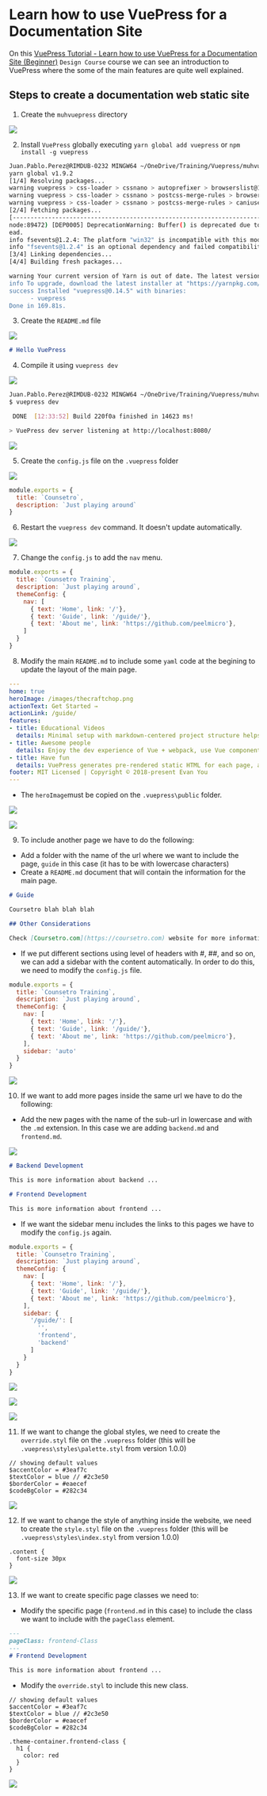 # Learn how to use VuePress for a Documentation Site
On this [VuePress Tutorial - Learn how to use VuePress for a Documentation Site (Beginner)](https://www.youtube.com/watch?v=5Kqyhu_eIcw) `Design Course` course we can see an introduction to VuePress where the some of the main features are quite well explained.

## Steps to create a documentation web static site
1. Create the `muhvuepress` directory

![](/images/vuepress/how-to-use-vuepress-for-a-documentation-site/VuePress.png)

2. Install `VuePress` globally executing `yarn global add vuepress` or `npm install -g vuepress`
```sh
Juan.Pablo.Perez@RIMDUB-0232 MINGW64 ~/OneDrive/Training/Vuepress/muhvuepress$ yarn global add vuepress
yarn global v1.9.2
[1/4] Resolving packages...
warning vuepress > css-loader > cssnano > autoprefixer > browserslist@1.7.7: Browserslist 2 could fail on reading Browserslist >3.0 config used in other tools.
warning vuepress > css-loader > cssnano > postcss-merge-rules > browserslist@1.7.7: Browserslist 2 could fail on reading Browserslist >3.0 config used in other tools.
warning vuepress > css-loader > cssnano > postcss-merge-rules > caniuse-api > browserslist@1.7.7: Browserslist 2 could fail on reading Browserslist >3.0 config used in other tools.
[2/4] Fetching packages...
[-------------------------------------------------------------------------------------------------------------------------------------------------------------------------------] 0/1275(
node:89472) [DEP0005] DeprecationWarning: Buffer() is deprecated due to security and usability issues. Please use the Buffer.alloc(), Buffer.allocUnsafe(), or Buffer.from() methods inst
ead.
info fsevents@1.2.4: The platform "win32" is incompatible with this module.
info "fsevents@1.2.4" is an optional dependency and failed compatibility check. Excluding it from installation.
[3/4] Linking dependencies...
[4/4] Building fresh packages...

warning Your current version of Yarn is out of date. The latest version is "1.12.3", while you're on "1.9.2".
info To upgrade, download the latest installer at "https://yarnpkg.com/latest.msi".
success Installed "vuepress@0.14.5" with binaries:
      - vuepress
Done in 169.81s.
```
3. Create the `README.md` file

![](/images/vuepress/how-to-use-vuepress-for-a-documentation-site/VuePress2.png)
```md
# Hello VuePress
```
4. Compile it using `vuepress dev`

![](/images/vuepress/how-to-use-vuepress-for-a-documentation-site/VuePress3.png)
```sh
Juan.Pablo.Perez@RIMDUB-0232 MINGW64 ~/OneDrive/Training/Vuepress/muhvuepress
$ vuepress dev
```
```sh
 DONE  [12:33:52] Build 220f0a finished in 14623 ms!

> VuePress dev server listening at http://localhost:8080/
```
![](/images/vuepress/how-to-use-vuepress-for-a-documentation-site/VuePress4.png)

5. Create the `config.js` file on the `.vuepress` folder

![](/images/vuepress/how-to-use-vuepress-for-a-documentation-site/VuePress5.png)
```js
module.exports = {
  title: `Counsetro`,
  description: `Just playing around`
}
```
6. Restart the `vuepress dev` command. It doesn't update automatically.

![](/images/vuepress/how-to-use-vuepress-for-a-documentation-site/VuePress6.png)

7. Change the `config.js` to add the `nav` menu.
```js
module.exports = {
  title: `Counsetro Training`,
  description: `Just playing around`,
  themeConfig: {
    nav: [
      { text: 'Home', link: '/'},
      { text: 'Guide', link: '/guide/'},
      { text: 'About me', link: 'https://github.com/peelmicro'},
    ]
  }
}
```
8. Modify the main `README.md` to include some `yaml` code at the begining to update the layout of the main page.
```yml
---
home: true
heroImage: /images/thecraftchop.png
actionText: Get Started →
actionLink: /guide/
features:
- title: Educational Videos
  details: Minimal setup with markdown-centered project structure helps you focus on writing.
- title: Awesome people
  details: Enjoy the dev experience of Vue + webpack, use Vue components in markdown, and develop custom themes with Vue.
- title: Have fun
  details: VuePress generates pre-rendered static HTML for each page, and runs as an SPA once a page is loaded.
footer: MIT Licensed | Copyright © 2018-present Evan You
---
```
* The `heroImage`must be copied on the `.vuepress\public` folder.

![](/images/vuepress/how-to-use-vuepress-for-a-documentation-site/VuePress7.png)

![](/images/vuepress/how-to-use-vuepress-for-a-documentation-site/VuePress8.png)

9. To include another page we have to do the following:
- Add a folder with the name of the url where we want to include the page, `guide` in this case (it has to be with lowercase characters)
- Create a `README.md` document that will contain the information for the main page.
```md
# Guide

Coursetro blah blah blah

## Other Considerations

Check [Coursetro.com](https://coursetro.com) website for more information.
```
- If we put different sections using level of headers with #, ##, and so on, we can add a sidebar with the content automatically. In order to do this, we need to modify the `config.js` file.
```js
module.exports = {
  title: `Counsetro Training`,
  description: `Just playing around`,
  themeConfig: {
    nav: [
      { text: 'Home', link: '/'},
      { text: 'Guide', link: '/guide/'},
      { text: 'About me', link: 'https://github.com/peelmicro'},
    ],
    sidebar: 'auto'
  }
}
```

![](/images/vuepress/how-to-use-vuepress-for-a-documentation-site/VuePress9.png)

10. If we want to add more pages inside the same url we have to do the following:
- Add the new pages with the name of the sub-url in lowercase and with the `.md` extension. In this case we are adding `backend.md` and `frontend.md`.

![](/images/vuepress/how-to-use-vuepress-for-a-documentation-site/VuePress10.png)

```md
# Backend Development

This is more information about backend ...
```
```md
# Frontend Development

This is more information about frontend ...
```
- If we want the sidebar menu includes the links to this pages we have to modify the `config.js` again.
```js
module.exports = {
  title: `Counsetro Training`,
  description: `Just playing around`,
  themeConfig: {
    nav: [
      { text: 'Home', link: '/'},
      { text: 'Guide', link: '/guide/'},
      { text: 'About me', link: 'https://github.com/peelmicro'},
    ],
    sidebar: {
      '/guide/': [
        '',
        'frontend',
        'backend'
      ]
    }
  }
}
```

![](/images/vuepress/how-to-use-vuepress-for-a-documentation-site/VuePress11.png)

![](/images/vuepress/how-to-use-vuepress-for-a-documentation-site/VuePress12.png)

![](/images/vuepress/how-to-use-vuepress-for-a-documentation-site/VuePress13.png)

11. If we want to change the global styles, we need to create the `override.styl` file on the `.vuepress` folder (this will be `.vuepress\styles\palette.styl` from version 1.0.0)
```styl
// showing default values
$accentColor = #3eaf7c
$textColor = blue // #2c3e50
$borderColor = #eaecef
$codeBgColor = #282c34
```

![](/images/vuepress/how-to-use-vuepress-for-a-documentation-site/VuePress14.png)

12. If we want to change the style of anything inside the website, we need to create the `style.styl` file on the `.vuepress` folder (this will be `.vuepress\styles\index.styl` from version 1.0.0)
```styl
.content {
  font-size 30px
}
```

![](/images/vuepress/how-to-use-vuepress-for-a-documentation-site/VuePress15.png)

13. If we want to create specific page classes we need to:
- Modify the specific page (`frontend.md` in this case) to include the class we want to include with the `pageClass` element.
```md
---
pageClass: frontend-Class
---
# Frontend Development

This is more information about frontend ...
```
- Modify the `override.styl` to include this new class.

```styl
// showing default values
$accentColor = #3eaf7c
$textColor = blue // #2c3e50
$borderColor = #eaecef
$codeBgColor = #282c34

.theme-container.frontend-class {
  h1 {
    color: red
  }
}
```

![](/images/vuepress/how-to-use-vuepress-for-a-documentation-site/VuePress16.png)